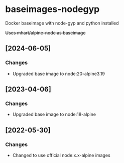 # baseimages-nodegyp
Docker baseimage with node-gyp and python installed

~~Uses mhart/alpine-node as baseimage~~

## [2024-06-05]

### Changes
- Upgraded base image to node:20-alpine3.19

## [2023-04-06]

### Changes
- Upgraded base image to node:18-alpine

## [2022-05-30]

### Changes
- Changed to use official node:x.x-alpine images

